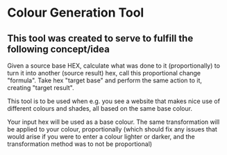 # Colour Generation Tool

## This tool was created to serve to fulfill the following concept/idea

Given a source base HEX, calculate what was done to it (proportionally) to turn it into another (source result) hex,
call this proportional change "formula". Take hex "target base" and perform the same action to it, creating "target
result".

This tool is to be used when e.g. you see a website that makes nice use of different colours and shades, all based on
the same base
colour.

Your input hex will be used as a base colour. The same transformation will be applied to your colour, proportionally
(which should fix any issues that would arise if you were to enter a colour lighter or darker, and the transformation
method was to not be proportional)
